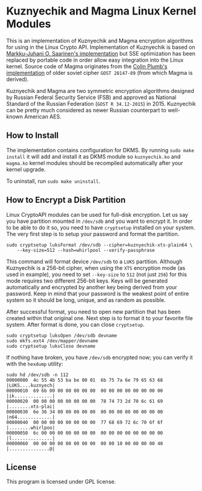 Kuznyechik and Magma Linux Kernel Modules
=========================================
This is an implementation of Kuznyechik and Magma encryption algorithms for using in the Linux Crypto API. Implementation of Kuznyechik is based on [Markku-Juhani O. Saarinen's implementation](https://github.com/mjosaarinen/kuznechik) but SSE optimization has been replaced by portable code in order allow easy integration into the Linux kernel. Source code of Magma originates from the [Colin Plumb's implementation](https://www.schneier.com/sccd/GOST-PLU.ZIP) of older soviet cipher `GOST 28147-89` (from which Magma is derived).

Kuznyechik and Magma are two symmetric encryption algorithms designed by Russian Federal Security Service (FSB) and approved as National Standard of the Russian Federation (`GOST R 34.12-2015`) in 2015. Kuznyechik can be pretty much considered as newer Russian counterpart to well-known American AES.


## How to Install
The implementation contains configuration for DKMS. By running `sudo make install` it will add and install it as DKMS module so `kuznyechik.ko` and `magma.ko` kernel modules should be recompiled automatically after your kernel upgrade.

To uninstall, run `sudo make uninstall`.


## How to Encrypt a Disk Partition
Linux CryptoAPI modules can be used for full-disk encryption. Let us say you have partition mounted in `/dev/sdb` and you want to encrypt it. In order to be able to do it so, you need to have `cryptsetup` installed on your system. The very first step is to setup your password and format the partition.


```
sudo cryptsetup luksFormat /dev/sdb --cipher=kuznyechik-xts-plain64 \
	--key-size=512 --hash=whirlpool --verify-passphrase
```

This command will format device `/dev/sdb` to a `LUKS` partition. Although Kuznyechik is a 256-bit cipher, when using the `XTS` encryption mode (as used in example), you need to set `--key-size` to `512` (not just `256`) for this mode requires two different 256-bit keys. Keys will be generated automatically and encrypted by another key being derived from your password. Keep in mind that your password is the weakest point of entire system so it should be long, unique, and as random as possible.

After successful format, you need to open new partition that has been created within that original one. Next step is to format it to your favorite file system. After format is done, you can close `cryptsetup`.

```
sudo cryptsetup luksOpen /dev/sdb devname
sudo mkfs.ext4 /dev/mapper/devname
sudo cryptsetup luksClose devname
```

If nothing have broken, you have `/dev/sdb` encrypted now; you can verify it with the `hexdump` utility:


```
sudo hd /dev/sdb -n 112
00000000  4c 55 4b 53 ba be 00 01  6b 75 7a 6e 79 65 63 68  |LUKS....kuznyech|
00000010  69 6b 00 00 00 00 00 00  00 00 00 00 00 00 00 00  |ik..............|
00000020  00 00 00 00 00 00 00 00  78 74 73 2d 70 6c 61 69  |........xts-plai|
00000030  6e 36 34 00 00 00 00 00  00 00 00 00 00 00 00 00  |n64.............|
00000040  00 00 00 00 00 00 00 00  77 68 69 72 6c 70 6f 6f  |........whirlpoo|
00000050  6c 00 00 00 00 00 00 00  00 00 00 00 00 00 00 00  |l...............|
00000060  00 00 00 00 00 00 00 00  00 00 10 00 00 00 00 40  |...............@|
```


## License
This program is licensed under GPL license.
